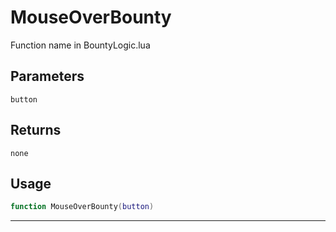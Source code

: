 # MouseOverBounty
Function name in BountyLogic.lua
## Parameters
`button`
## Returns
`none`
## Usage
```lua
function MouseOverBounty(button)
```
---
